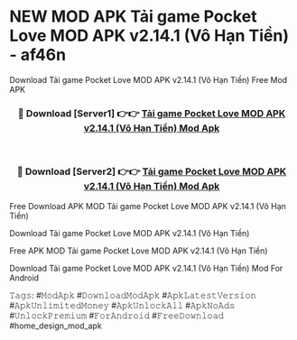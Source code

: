 # NEW MOD APK Tải game Pocket Love MOD APK v2.14.1 (Vô Hạn Tiền) - af46n
Download Tải game Pocket Love MOD APK v2.14.1 (Vô Hạn Tiền) Free Mod APK

<div align="center">
<h3>🔴 Download [Server1] 👉👉 <a href="https://apk-comot.site?title=Tải_game_Pocket_Love_MOD_APK_v2.14.1_(Vô_Hạn_Tiền)">Tải game Pocket Love MOD APK v2.14.1 (Vô Hạn Tiền) Mod Apk</a></h3><br>

<h3>🔴 Download [Server2] 👉👉 <a href="https://apk-comot.site?title=Tải_game_Pocket_Love_MOD_APK_v2.14.1_(Vô_Hạn_Tiền)">Tải game Pocket Love MOD APK v2.14.1 (Vô Hạn Tiền) Mod Apk</a></h3>
</div>


Free Download APK MOD Tải game Pocket Love MOD APK v2.14.1 (Vô Hạn Tiền)

Download Tải game Pocket Love MOD APK v2.14.1 (Vô Hạn Tiền) 

Free APK MOD Tải game Pocket Love MOD APK v2.14.1 (Vô Hạn Tiền) 

Download Tải game Pocket Love MOD APK v2.14.1 (Vô Hạn Tiền) Mod For Android

𝚃𝚊𝚐𝚜: #𝙼𝚘𝚍𝙰𝚙𝚔 #𝙳𝚘𝚠𝚗𝚕𝚘𝚊𝚍𝙼𝚘𝚍𝙰𝚙𝚔 #𝙰𝚙𝚔𝙻𝚊𝚝𝚎𝚜𝚝𝚅𝚎𝚛𝚜𝚒𝚘𝚗 #𝙰𝚙𝚔𝚄𝚗𝚕𝚒𝚖𝚒𝚝𝚎𝚍𝙼𝚘𝚗𝚎𝚢 #𝙰𝚙𝚔𝚄𝚗𝚕𝚘𝚌𝚔𝙰𝚕𝚕 #𝙰𝚙𝚔𝙽𝚘𝙰𝚍𝚜 #𝚄𝚗𝚕𝚘𝚌𝚔𝙿𝚛𝚎𝚖𝚒𝚞𝚖 #𝙵𝚘𝚛𝙰𝚗𝚍𝚛𝚘𝚒𝚍 #𝙵𝚛𝚎𝚎𝙳𝚘𝚠𝚗𝚕𝚘𝚊𝚍 #home_design_mod_apk